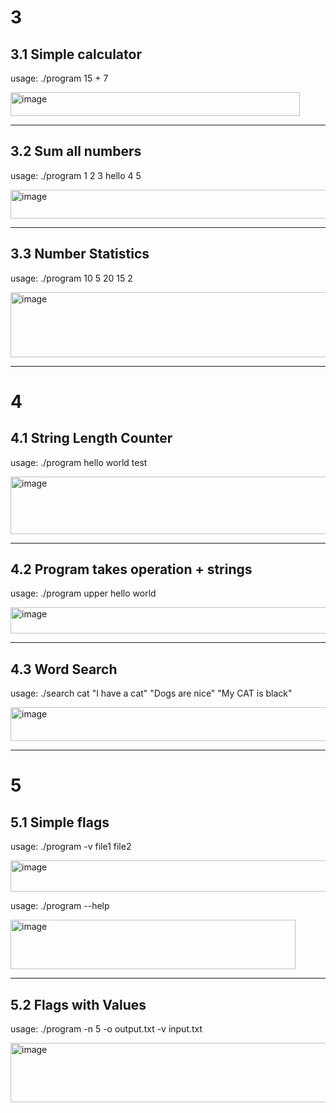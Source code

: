 # 3

## 3.1 Simple calculator

 usage: ./program 15 + 7
 
 <img width="463" height="38" alt="image" src="https://github.com/user-attachments/assets/d597637c-3c06-41f3-aeef-89778cb33bc2" />


---

## 3.2 Sum all numbers

usage: ./program 1 2 3 hello 4 5

<img width="522" height="46" alt="image" src="https://github.com/user-attachments/assets/c28dc158-4b8a-4337-b654-84306ce2646e" />


---

## 3.3 Number Statistics

usage: ./program 10 5 20 15 2

<img width="553" height="104" alt="image" src="https://github.com/user-attachments/assets/d6a4f063-f2a4-4f60-ab3c-3171cda39696" />


---

# 4

## 4.1 String Length Counter

usage: ./program hello world test

<img width="527" height="92" alt="image" src="https://github.com/user-attachments/assets/99d39e41-beff-4cac-b305-b794e992097f" />


---

## 4.2 Program takes operation + strings

usage: ./program upper hello world

<img width="632" height="42" alt="image" src="https://github.com/user-attachments/assets/63980af9-28e2-45e3-bda8-f49a68dc7eb6" />


---

## 4.3 Word Search

usage: ./search cat "I have a cat" "Dogs are nice" "My CAT is black"

<img width="779" height="54" alt="image" src="https://github.com/user-attachments/assets/d1ce3842-a616-41f3-b3d1-9675915527ef" />


---

# 5

## 5.1 Simple flags

usage: ./program -v file1 file2

<img width="515" height="50" alt="image" src="https://github.com/user-attachments/assets/faa83eec-0d68-4956-92a4-02f8e9372b8c" />

usage: ./program --help

<img width="456" height="79" alt="image" src="https://github.com/user-attachments/assets/6f9a2d75-e5ef-4ade-8ad0-20a5a0c0e026" />


---

## 5.2 Flags with Values

usage: ./program -n 5 -o output.txt -v input.txt

<img width="640" height="95" alt="image" src="https://github.com/user-attachments/assets/f04623f4-177e-49d1-b3e0-9543d0ba70af" />

